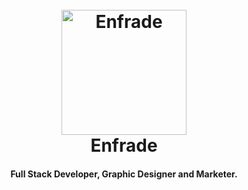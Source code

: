 
<h1 align="center">
  <br>
  <a><img src="https://i.ibb.co/cvLWyKZ/Logo-Rounded.png" alt="Enfrade" width="200"></a>
  <br>
  Enfrade
  <br>
</h1>

<h4 align="center">Full Stack Developer, Graphic Designer and Marketer.</h4>
